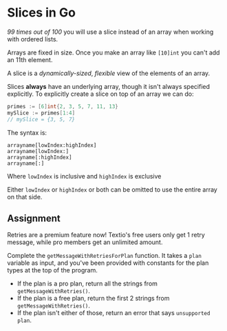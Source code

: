 # Slices in Go

_99 times out of 100_ you will use a slice instead of an array when working with ordered lists.

Arrays are fixed in size. Once you make an array like `[10]int` you can't add an 11th element.

A slice is a _dynamically-sized_, _flexible_ view of the elements of an array.

Slices **always** have an underlying array, though it isn't always specified explicitly. To explicitly create a slice on top of an array we can do:

```go
primes := [6]int{2, 3, 5, 7, 11, 13}
mySlice := primes[1:4]
// mySlice = {3, 5, 7}
```

The syntax is:

```
arrayname[lowIndex:highIndex]
arrayname[lowIndex:]
arrayname[:highIndex]
arrayname[:]
```

Where `lowIndex` is inclusive and `highIndex` is exclusive

Either `lowIndex` or `highIndex` or both can be omitted to use the entire array on that side.

## Assignment

Retries are a premium feature now! Textio's free users only get 1 retry message, while pro members get an unlimited amount.

Complete the `getMessageWithRetriesForPlan` function. It takes a `plan` variable as input, and you've been provided with constants for the plan types at the top of the program.

- If the plan is a pro plan, return all the strings from `getMessageWithRetries()`.
- If the plan is a free plan, return the first 2 strings from `getMessageWithRetries()`.
- If the plan isn't either of those, return an error that says `unsupported plan`.
